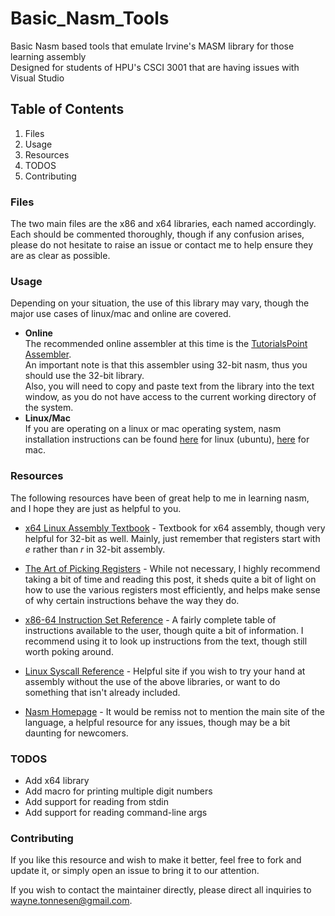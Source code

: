 # Basic_Nasm_Tools
Basic Nasm based tools that emulate Irvine's MASM library for those learning assembly  
Designed for students of HPU's CSCI 3001 that are having issues with Visual Studio
## Table of Contents
1. Files
2. Usage
3. Resources
4. TODOS
5. Contributing

### Files
The two main files are the x86 and x64 libraries, each named accordingly.  
Each should be commented thoroughly, though if any confusion arises, please do not hesitate to raise an issue or contact me to help ensure they are as clear as possible.

### Usage
Depending on your situation, the use of this library may vary, though the major use cases of linux/mac and online are covered.  
* **Online**  
The recommended online assembler at this time is the [TutorialsPoint Assembler](https://www.tutorialspoint.com/compile_assembly_online.php).  
An important note is that this assembler using 32-bit nasm, thus you should use the 32-bit library.  
Also, you will need to copy and paste text from the library into the text window, as you do not have access to the current working directory of the system.
* **Linux/Mac**  
If you are operating on a linux or mac operating system, nasm installation instructions can be found [here](http://ubuntusoftwareinstall.blogspot.com/2017/07/install-nasm-on-ubuntu-1604.html) for linux (ubuntu), [here](http://macappstore.org/nasm/) for mac.

### Resources
The following resources have been of great help to me in learning nasm, and I hope they are just as helpful to you.

* [x64 Linux Assembly Textbook](https://github.com/Scryfox/Basic_Nasm_Tools/64_Bit_Intel_Assembly_Language_Programming_for_Linux.pdf) - Textbook for x64 assembly, though very helpful for 32-bit as well. Mainly, just remember that registers start with _e_ rather than _r_ in 32-bit assembly.

* [The Art of Picking Registers](http://www.swansontec.com/sregisters.html) - While not necessary, I highly recommend taking a bit of time and reading this post, it sheds quite a bit of light on how to use the various registers most efficiently, and helps make sense of why certain instructions behave the way they do.

* [x86-64 Instruction Set Reference](http://www.felixcloutier.com/x86/) - A fairly complete table of instructions available to the user, though quite a bit of information. I recommend using it to look up instructions from the text, though still worth poking around.

* [Linux Syscall Reference](https://syscalls.kernelgrok.com/) - Helpful site if you wish to try your hand at assembly without the use of the above libraries, or want to do something that isn't already included.

* [Nasm Homepage](http://www.nasm.us/) - It would be remiss not to mention the main site of the language, a helpful resource for any issues, though may be a bit daunting for newcomers.

### TODOS
* Add x64 library
* Add macro for printing multiple digit numbers
* Add support for reading from stdin
* Add support for reading command-line args

### Contributing
If you like this resource and wish to make it better, feel free to fork and update it, or simply open an issue to bring it to our attention.

If you wish to contact the maintainer directly, please direct all inquiries to wayne.tonnesen@gmail.com.